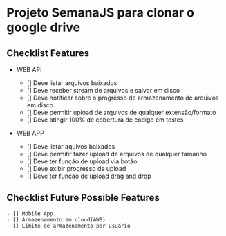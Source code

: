 # Projeto SemanaJS para clonar o google drive

## Checklist Features

* WEB API

	- [] Deve listar arquivos baixados
	- [] Deve receber stream de arquivos e salvar em disco
	- [] Deve notificar sobre o progresso de armazenamento de arquivos em disco
	- [] Deve permitir upload de arquivos de qualquer extensão/formato
	- [] Deve atingir 100% de cobertura de código em testes

* WEB APP

	- [] Deve listar aquivos baixados
	- [] Deve permitir fazer upload de arquivos de qualquer tamanho
	- [] Deve ter função de upload via botão
	- [] Deve exibir progresso de upload
	- [] Deve ter função de upload drag and drop

## Checklist Future Possible Features

	- [] Mobile App
	- [] Armazenamento em cloud(AWS)
	- [] Limite de armazenamento por usuário
